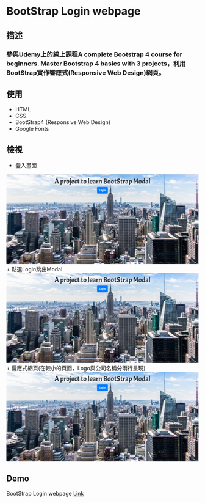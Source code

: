 # BootStrap Login webpage
## 描述
### 參與Udemy上的線上課程**A complete Bootstrap 4 course for beginners. Master Bootstrap 4 basics with 3 projects**，利用BootStrap實作響應式(Responsive Web Design)網頁。


## 使用
+ HTML
+ CSS
+ BootStrap4 (Responsive Web Design)
+ Google Fonts


## 檢視
+ 登入畫面
<img src="images/login001.png" alt="Login">
+ 點選Login跳出Modal
<img src="images/login001.png" alt="Modal">
+ 響應式網頁(在較小的頁面，Logo與公司名稱分兩行呈現)
<img src="images/login001.png" alt="RWD">


## Demo
BootStrap Login webpage [Link](https://codepen.io/jialin128/full/pLNBMY/)